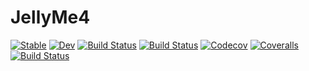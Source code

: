 # JellyMe4

[![Stable](https://img.shields.io/badge/docs-stable-blue.svg)](https://palday.github.io/JellyMe4.jl/stable)
[![Dev](https://img.shields.io/badge/docs-dev-blue.svg)](https://palday.github.io/JellyMe4.jl/dev)
[![Build Status](https://travis-ci.com/palday/JellyMe4.jl.svg?branch=master)](https://travis-ci.com/palday/JellyMe4.jl)
[![Build Status](https://ci.appveyor.com/api/projects/status/github/palday/JellyMe4.jl?svg=true)](https://ci.appveyor.com/project/palday/JellyMe4-jl)
[![Codecov](https://codecov.io/gh/palday/JellyMe4.jl/branch/master/graph/badge.svg)](https://codecov.io/gh/palday/JellyMe4.jl)
[![Coveralls](https://coveralls.io/repos/github/palday/JellyMe4.jl/badge.svg?branch=master)](https://coveralls.io/github/palday/JellyMe4.jl?branch=master)
[![Build Status](https://api.cirrus-ci.com/github/palday/JellyMe4.jl.svg)](https://cirrus-ci.com/github/palday/JellyMe4.jl)

